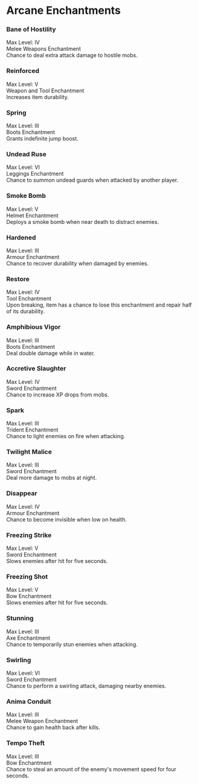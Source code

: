 # Arcane Enchantments

### Bane of Hostility

Max Level: IV\
Melee Weapons Enchantment\
Chance to deal extra attack damage to hostile mobs.

### Reinforced

Max Level: V\
Weapon and Tool Enchantment\
Increases item durability.

### Spring

Max Level: III\
Boots Enchantment\
Grants indefinite jump boost.

### Undead Ruse

Max Level: VI\
Leggings Enchantment\
Chance to summon undead guards when attacked by another player.

### Smoke Bomb

Max Level: V\
Helmet Enchantment\
Deploys a smoke bomb when near death to distract enemies.

### Hardened

Max Level: III\
Armour Enchantment\
Chance to recover durability when damaged by enemies.

### Restore

Max Level: IV\
Tool Enchantment\
Upon breaking, item has a chance to lose this enchantment and repair half of its durability.

### Amphibious Vigor

Max Level: III\
Boots Enchantment\
Deal double damage while in water.

### Accretive Slaughter

Max Level: IV\
Sword Enchantment\
Chance to increase XP drops from mobs.

### Spark

Max Level: III\
Trident Enchantment\
Chance to light enemies on fire when attacking.

### Twilight Malice

Max Level: III\
Sword Enchantment\
Deal more damage to mobs at night.

### Disappear

Max Level: IV\
Armour Enchantment\
Chance to become invisible when low on health.

### Freezing Strike

Max Level: V\
Sword Enchantment\
Slows enemies after hit for five seconds.

### Freezing Shot

Max Level: V\
Bow Enchantment\
Slows enemies after hit for five seconds.

### Stunning

Max Level: III\
Axe Enchantment\
Chance to temporarily stun enemies when attacking.

### Swirling

Max Level: VI\
Sword Enchantment\
Chance to perform a swirling attack, damaging nearby enemies.

### Anima Conduit

Max Level: III\
Melee Weapon Enchantment\
Chance to gain health back after kills.

### Tempo Theft

Max Level: III\
Bow Enchantment\
Chance to steal an amount of the enemy's movement speed for four seconds.
